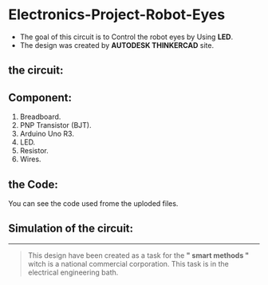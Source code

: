 # Electronics-Project-Robot-Eyes

- The goal of this circuit is to Control the robot eyes by Using **LED**.
- The design was created by **AUTODESK THINKERCAD** site.

## the circuit:


## Component:
1. Breadboard.
2. PNP Transistor (BJT).
3. Arduino Uno R3.
4. LED.
5. Resistor.
6. Wires.

## the Code:
You can see the code used frome the uploded files. 

## Simulation of the circuit: 


---

> This design have been created as a task for the **" smart methods "** witch is a national commercial corporation. This task is in the electrical engineering bath.
